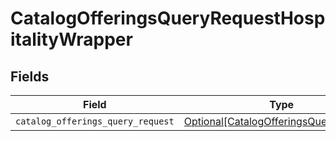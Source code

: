 # CatalogOfferingsQueryRequestHospitalityWrapper


## Fields

| Field                                                                                         | Type                                                                                          | Required                                                                                      | Description                                                                                   |
| --------------------------------------------------------------------------------------------- | --------------------------------------------------------------------------------------------- | --------------------------------------------------------------------------------------------- | --------------------------------------------------------------------------------------------- |
| `catalog_offerings_query_request`                                                             | [Optional[CatalogOfferingsQueryRequest]](../../models/shared/catalogofferingsqueryrequest.md) | :heavy_minus_sign:                                                                            | N/A                                                                                           |